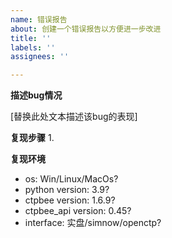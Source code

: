 ```yaml
---
name: 错误报告
about: 创建一个错误报告以方便进一步改进
title: ''
labels: ''
assignees: ''

---
```


**描述bug情况**

[替换此处文本描述该bug的表现]

**复现步骤**
1. 

**复现环境**
 - os:  Win/Linux/MacOs?
 - python version:  3.9?
 - ctpbee version: 1.6.9?
 - ctpbee_api version:  0.45?
 - interface: 实盘/simnow/openctp?
